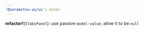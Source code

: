 ```yaml
---
'@soramitsu-ui/ui': minor
---
```


**refactor!**(`STabsPanel`): use passive `model-value`; allow it to be `null`
